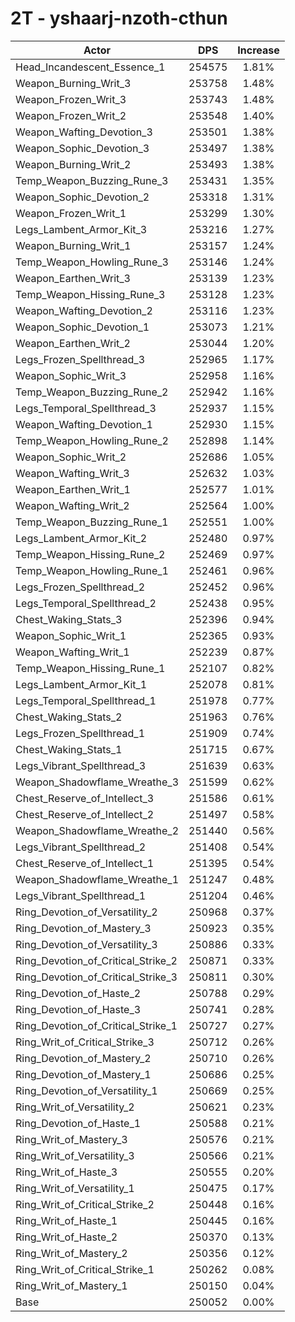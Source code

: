 # 2T - yshaarj-nzoth-cthun
| Actor | DPS | Increase |
|---|:---:|:---:|
|Head_Incandescent_Essence_1|254575|1.81%|
|Weapon_Burning_Writ_3|253758|1.48%|
|Weapon_Frozen_Writ_3|253743|1.48%|
|Weapon_Frozen_Writ_2|253548|1.40%|
|Weapon_Wafting_Devotion_3|253501|1.38%|
|Weapon_Sophic_Devotion_3|253497|1.38%|
|Weapon_Burning_Writ_2|253493|1.38%|
|Temp_Weapon_Buzzing_Rune_3|253431|1.35%|
|Weapon_Sophic_Devotion_2|253318|1.31%|
|Weapon_Frozen_Writ_1|253299|1.30%|
|Legs_Lambent_Armor_Kit_3|253216|1.27%|
|Weapon_Burning_Writ_1|253157|1.24%|
|Temp_Weapon_Howling_Rune_3|253146|1.24%|
|Weapon_Earthen_Writ_3|253139|1.23%|
|Temp_Weapon_Hissing_Rune_3|253128|1.23%|
|Weapon_Wafting_Devotion_2|253116|1.23%|
|Weapon_Sophic_Devotion_1|253073|1.21%|
|Weapon_Earthen_Writ_2|253044|1.20%|
|Legs_Frozen_Spellthread_3|252965|1.17%|
|Weapon_Sophic_Writ_3|252958|1.16%|
|Temp_Weapon_Buzzing_Rune_2|252942|1.16%|
|Legs_Temporal_Spellthread_3|252937|1.15%|
|Weapon_Wafting_Devotion_1|252930|1.15%|
|Temp_Weapon_Howling_Rune_2|252898|1.14%|
|Weapon_Sophic_Writ_2|252686|1.05%|
|Weapon_Wafting_Writ_3|252632|1.03%|
|Weapon_Earthen_Writ_1|252577|1.01%|
|Weapon_Wafting_Writ_2|252564|1.00%|
|Temp_Weapon_Buzzing_Rune_1|252551|1.00%|
|Legs_Lambent_Armor_Kit_2|252480|0.97%|
|Temp_Weapon_Hissing_Rune_2|252469|0.97%|
|Temp_Weapon_Howling_Rune_1|252461|0.96%|
|Legs_Frozen_Spellthread_2|252452|0.96%|
|Legs_Temporal_Spellthread_2|252438|0.95%|
|Chest_Waking_Stats_3|252396|0.94%|
|Weapon_Sophic_Writ_1|252365|0.93%|
|Weapon_Wafting_Writ_1|252239|0.87%|
|Temp_Weapon_Hissing_Rune_1|252107|0.82%|
|Legs_Lambent_Armor_Kit_1|252078|0.81%|
|Legs_Temporal_Spellthread_1|251978|0.77%|
|Chest_Waking_Stats_2|251963|0.76%|
|Legs_Frozen_Spellthread_1|251909|0.74%|
|Chest_Waking_Stats_1|251715|0.67%|
|Legs_Vibrant_Spellthread_3|251639|0.63%|
|Weapon_Shadowflame_Wreathe_3|251599|0.62%|
|Chest_Reserve_of_Intellect_3|251586|0.61%|
|Chest_Reserve_of_Intellect_2|251497|0.58%|
|Weapon_Shadowflame_Wreathe_2|251440|0.56%|
|Legs_Vibrant_Spellthread_2|251408|0.54%|
|Chest_Reserve_of_Intellect_1|251395|0.54%|
|Weapon_Shadowflame_Wreathe_1|251247|0.48%|
|Legs_Vibrant_Spellthread_1|251204|0.46%|
|Ring_Devotion_of_Versatility_2|250968|0.37%|
|Ring_Devotion_of_Mastery_3|250923|0.35%|
|Ring_Devotion_of_Versatility_3|250886|0.33%|
|Ring_Devotion_of_Critical_Strike_2|250871|0.33%|
|Ring_Devotion_of_Critical_Strike_3|250811|0.30%|
|Ring_Devotion_of_Haste_2|250788|0.29%|
|Ring_Devotion_of_Haste_3|250741|0.28%|
|Ring_Devotion_of_Critical_Strike_1|250727|0.27%|
|Ring_Writ_of_Critical_Strike_3|250712|0.26%|
|Ring_Devotion_of_Mastery_2|250710|0.26%|
|Ring_Devotion_of_Mastery_1|250686|0.25%|
|Ring_Devotion_of_Versatility_1|250669|0.25%|
|Ring_Writ_of_Versatility_2|250621|0.23%|
|Ring_Devotion_of_Haste_1|250588|0.21%|
|Ring_Writ_of_Mastery_3|250576|0.21%|
|Ring_Writ_of_Versatility_3|250566|0.21%|
|Ring_Writ_of_Haste_3|250555|0.20%|
|Ring_Writ_of_Versatility_1|250475|0.17%|
|Ring_Writ_of_Critical_Strike_2|250448|0.16%|
|Ring_Writ_of_Haste_1|250445|0.16%|
|Ring_Writ_of_Haste_2|250370|0.13%|
|Ring_Writ_of_Mastery_2|250356|0.12%|
|Ring_Writ_of_Critical_Strike_1|250262|0.08%|
|Ring_Writ_of_Mastery_1|250150|0.04%|
|Base|250052|0.00%|
